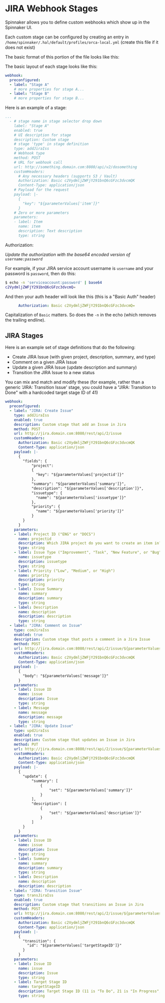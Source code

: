 # JIRA Webhook Stages

Spinnaker allows you to define custom webhooks which show up in the Spinnaker UI.

Each custom stage can be configured by creating an entry in `/home/spinnaker/.hal/default/profiles/orca-local.yml` (create this file if it does not exist)

The basic format of this portion of the file looks like this:

The basic layout of each stage looks like this:

```yml
webhook:
  preconfigured:
  - label: "Stage A"
    # more properties for stage A...
  - label: "Stage B"
    # more properties for stage B...
```

Here is an example of a stage:

```yml
...
  - # stage name in stage selector drop down
    label: "Stage A"
    enabled: true
    # UI description for stage
    description: Custom stage
    # stage 'type' in stage definition
    type: addJiraIss
    # Webhook type
    method: POST
    # URL for webhook call
    url: http://something.domain.com:8080/api/v2/dosomething
    customHeaders:
      # Any necessary headers (supports S3 / Vault)
      Authorization: Basic c2VydmljZWFjY291bnQ6cGFzc3dvcmQK
      Content-Type: application/json
    # Payload for the request
    payload: |-
      {
        "key": "${parameterValues['item']}"
      }
    # Zero or more parameters
    parameters:
    - label: Item
      name: item
      description: Text description
      type: string
```

Authorization:

*Update the authorization with the base64 encoded version of `username:password`*

For example, if your JIRA service account username is `username` and your password is `password`, then do this:

```bash
$ echo -n 'serviceaccount:password' | base64
c2VydmljZWFjY291bnQ6cGFzc3dvcmQ=
```

And then your auth header will look like this (this is a "Basic Auth" header)

```yml
      Authorization: Basic c2VydmljZWFjY291bnQ6cGFzc3dvcmQ=
```

Capitalization of `Basic` matters.  So does the `-n` in the echo (which removes the trailing endline).

## JIRA Stages

Here is an example set of stage definitions that do the following:

* Create JIRA Issue (with given project, description, summary, and type)
* Comment on a given JIRA Issue
* Update a given JIRA Issue (update description and summary)
* Transition the JIRA Issue to a new status

You can mix and match and modify these (for example, rather than a generic 'JIRA: Transition Issue' stage, you could have a "JIRA: Transition to Done" with a hardcoded target stage ID of 41)

```yml
webhook:
  preconfigured:
  - label: "JIRA: Create Issue"
    type: addJiraIss
    enabled: true
    description: Custom stage that add an Issue in Jira
    method: POST
    url: http://jira.domain.com:8080/rest/api/2/issue
    customHeaders:
      Authorization: Basic c2VydmljZWFjY291bnQ6cGFzc3dvcmQK
      Content-Type: application/json
    payload: |-
      {
        "fields": {
            "project":
            {
              "key": "${parameterValues['projectid']}"
            },
            "summary": "${parameterValues['summary']}",
            "description": "${parameterValues['description']}",
            "issuetype": {
              "name": "${parameterValues['issuetype']}"
            },
            "priority": {
              "name": "${parameterValues['priority']}"
            }
        }
      }
    parameters:
    - label: Project ID ("ENG" or "DOCS")
      name: projectid
      description: Which JIRA project do you want to create an item in?
      type: string
    - label: Issue Type ("Improvement", "Task", "New Feature", or "Bug")
      name: issuetype
      description: issuetype
      type: string
    - label: Priority ("Low", "Medium", or "High")
      name: priority
      description: priority
      type: string
    - label: Issue Summary
      name: summary
      description: summary
      type: string
    - label: Description
      name: description
      description: description
      type: string
  - label: "JIRA: Comment on Issue"
    type: comJiraIss
    enabled: true
    description: Custom stage that posts a comment in a Jira Issue
    method: POST
    url: http://jira.domain.com:8080/rest/api/2/issue/${parameterValues['issue']}/comment
    customHeaders:
      Authorization: Basic c2VydmljZWFjY291bnQ6cGFzc3dvcmQK
      Content-Type: application/json
    payload: |-
      {
        "body": "${parameterValues['message']}"
      }
    parameters:
    - label: Issue ID
      name: issue
      description: Issue
      type: string
    - label: Message
      name: message
      description: message
      type: string
  - label: "JIRA: Update Issue"
    type: updJiraIss
    enabled: true
    description: Custom stage that updates an Issue in Jira
    method: PUT
    url: http://jira.domain.com:8080/rest/api/2/issue/${parameterValues['issue']}
    customHeaders:
      Authorization: Basic c2VydmljZWFjY291bnQ6cGFzc3dvcmQK
      Content-Type: application/json
    payload: |-
      {
        "update": {
            "summary": [
                {
                    "set": "${parameterValues['summary']}"
                }
            ],
            "description": [
                {
                    "set": "${parameterValues['description']}"
                }
            ]
        }
      }
    parameters:
    - label: Issue ID
      name: issue
      description: Issue
      type: string
    - label: Summary
      name: summary
      description: summary
      type: string
    - label: Description
      name: description
      description: description
  - label: "JIRA: Transition Issue"
    type: transJiraIss
    enabled: true
    description: Custom stage that transitions an Issue in Jira
    method: POST
    url: http://jira.domain.com:8080/rest/api/2/issue/${parameterValues['issue']}/transitions
    customHeaders:
      Authorization: Basic c2VydmljZWFjY291bnQ6cGFzc3dvcmQK
      Content-Type: application/json
    payload: |-
      {
        "transition": {
          "id": "${parameterValues['targetStageID']}"
        }
      }
    parameters:
    - label: Issue ID
      name: issue
      description: Issue
      type: string
    - label: Target Stage ID
      name: targetStageID
      description: Target Stage ID (11 is "To Do", 21 is "In Progress", 31 is "In Review", 41 is "Done")
      type: string
```
